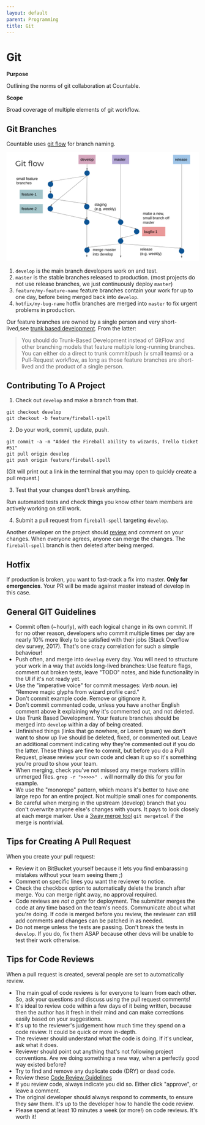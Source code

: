 ```yaml
---
layout: default
parent: Programming
title: Git
---
```


# Git

**Purpose**

Outlining the norms of git collaboration at Countable.

**Scope**

Broad coverage of multiple elements of git workflow.

## Git Branches

Countable uses [git flow](https://jeffkreeftmeijer.com/git-flow/) for
branch naming.

![image](git-flow.png)

1.  `develop` is the main branch developers work on and test.
2.  `master` is the stable branches released to production. (most
    projects do not use release branches, we just continuously deploy
    `master`)
3.  `feature/my-feature-name` feature branches contain your work for up
    to one day, before being merged back into `develop`.
4.  `hotfix/my-bug-name` hotfix branches are merged into `master` to fix
    urgent problems in production.

Our feature branches are owned by a single person and very
short-lived,see [trunk based development](https://paulhammant.com/2013/04/05/what-is-trunk-based-development/).
From the latter:

> You should do Trunk-Based Development instead of GitFlow and other
> branching models that feature multiple long-running branches. You can
> either do a direct to trunk commit/push (v small teams) or a
> Pull-Request workflow, as long as those feature branches are
> short-lived and the product of a single person.

## Contributing To A Project

1.  Check out `develop` and make a branch from that.

<!-- end list -->

    git checkout develop
    git checkout -b feature/fireball-spell

2.  Do your work, commit, update, push.

<!-- end list -->

    git commit -a -m "Added the Fireball ability to wizards, Trello ticket #51"
    git pull origin develop
    git push origin feature/fireball-spell

(Git will print out a link in the terminal that you may open to quickly
create a pull request.)

3.  Test that your changes dont't break anything.

Run automated tests and check things you know other team members are
actively working on still work.

4.  Submit a pull request from `fireball-spell` targeting `develop`.

Another developer on the project should [review](#code-reviews) and
comment on your changes. When everyone agrees, anyone can merge the
changes. The `fireball-spell` branch is then deleted after being merged.

## Hotfix

If production is broken, you want to fast-track a fix into master.
**Only for emergencies**. Your PR will be made against master instead of
develop in this case.

## General GIT Guidelines

  - Commit often (\~hourly), with each logical change in its own commit.
    If for no other reason, developers who commit multiple times per day
    are nearly 10% more likely to be satisfied with their jobs (Stack
    Overflow dev survey, 2017). That's one crazy correlation for such a
    simple behaviour\!
  - Push often, and merge into `develop` every day. You will need to
    structure your work in a way that avoids long-lived branches: Use
    feature flags, comment out broken tests, leave "TODO" notes, and
    hide functionality in the UI if it's not ready yet.
  - Use the "imperative voice" for commit messages: *Verb* *noun*. ie)
    "Remove magic glyphs from wizard profile card."
  - Don't commit example code. Remove or gitignore it.
  - Don't commit commented code, unless you have another English comment
    above it explaining why it's commented out, and not deleted.
  - Use Trunk Based Development. Your feature branches should be merged
    into `develop` within a day of being created.
  - Unfinished things (links that go nowhere, or Lorem Ipsum) we don't
    want to show up live should be deleted, fixed, or commented out.
    Leave an additional comment indicating why they're commented out if
    you do the latter. These things are fine to commit, but before you
    do a Pull Request, please review your own code and clean it up so
    it's something you're proud to show your team.
  - When merging, check you've not missed any merge markers still in
    unmerged files. `grep -r ">>>>>" .` will normally do this for you
    for example.
  - We use the "monorepo" pattern, which means it's better to have one
    large repo for an entire project. Not multiple small ones for
    components.
  - Be careful when merging in the upstream (develop) branch that you
    don't overwrite anyone else's changes with yours. It pays to look
    closely at each merge marker. Use a [3way merge tool](https://www.youtube.com/watch?v=GiXGYQ9Ah0U) `git mergetool`
    if the merge is nontrivial.

## Tips for Creating A Pull Request

When you create your pull request:

  - Review it on BitBucket yourself because it lets you find embarassing
    mistakes without your team seeing them ;)
  - Comment on specific lines you want the reviewer to notice.
  - Check the checkbox option to automatically delete the branch after
    merge. You can merge right away, no approval required.
  - Code reviews are *not a gate* for deployment. The submitter merges
    the code at any time based on the team's needs. Communicate about
    what you're doing. If code is merged before you review, the reviewer
    can still add comments and changes can be patched in as needed.
  - Do not merge unless the tests are passing. Don't break the tests in
    `develop`. If you do, fix them ASAP because other devs will be
    unable to test their work otherwise.

## Tips for Code Reviews

When a pull request is created, several people are set to automatically
review.

  - The main goal of code reviews is for everyone to learn from each
    other. So, ask your questions and discuss using the pull request
    comments\!
  - It's ideal to review code within a few days of it being written,
    because then the author has it fresh in their mind and can make
    corrections easily based on your suggestions.
  - It's up to the reviewer's judgement how much time they spend on a
    code review. It could be quick or more in-depth.
  - The reviewer should understand what the code is doing. If it's
    unclear, ask what it does.
  - Reviewer should point out anything that's not following project
    conventions. Are we doing something a new way, when a perfectly good
    way existed before?
  - Try to find and remove any duplicate code (DRY) or dead code.
  - Review these [Code Review Guidelines](https://phauer.com/2018/code-review-guidelines/)
  - If you review code, always indicate you did so. Either click
    "approve", or leave a comment.
  - The original developer should always respond to comments, to ensure they saw them. It's up to the developer how to handle the code review.
  - Please spend at least 10 minutes a week (or more!) on code reviews. It's worth it!

